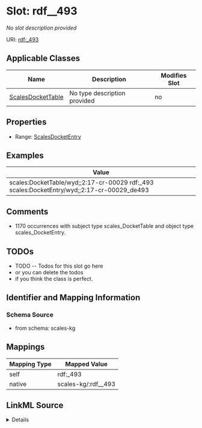 

# Slot: rdf__493


_No slot description provided_





URI: [rdf:_493](http://www.w3.org/1999/02/22-rdf-syntax-ns#_493)



<!-- no inheritance hierarchy -->





## Applicable Classes

| Name | Description | Modifies Slot |
| --- | --- | --- |
| [ScalesDocketTable](../classes/ScalesDocketTable.md) | No type description provided |  no  |







## Properties

* Range: [ScalesDocketEntry](../classes/ScalesDocketEntry.md)






## Examples

| Value |
| --- |
| scales:DocketTable/wyd;;2:17-cr-00029 rdf:_493 scales:DocketEntry/wyd;;2:17-cr-00029_de493 |

## Comments

* 1170 occurrences with subject type scales_DocketTable and object type scales_DocketEntry.

## TODOs

* TODO -- Todos for this slot go here
* or you can delete the todos
* if you think the class is perfect.

## Identifier and Mapping Information







### Schema Source


* from schema: scales-kg




## Mappings

| Mapping Type | Mapped Value |
| ---  | ---  |
| self | rdf:_493 |
| native | scales-kg/:rdf__493 |




## LinkML Source

<details>
```yaml
name: rdf__493
description: No slot description provided
todos:
- TODO -- Todos for this slot go here
- or you can delete the todos
- if you think the class is perfect.
comments:
- 1170 occurrences with subject type scales_DocketTable and object type scales_DocketEntry.
examples:
- value: scales:DocketTable/wyd;;2:17-cr-00029 rdf:_493 scales:DocketEntry/wyd;;2:17-cr-00029_de493
from_schema: scales-kg
rank: 1000
slot_uri: rdf:_493
alias: rdf__493
domain_of:
- scales_DocketTable
range: scales_DocketEntry

```
</details>